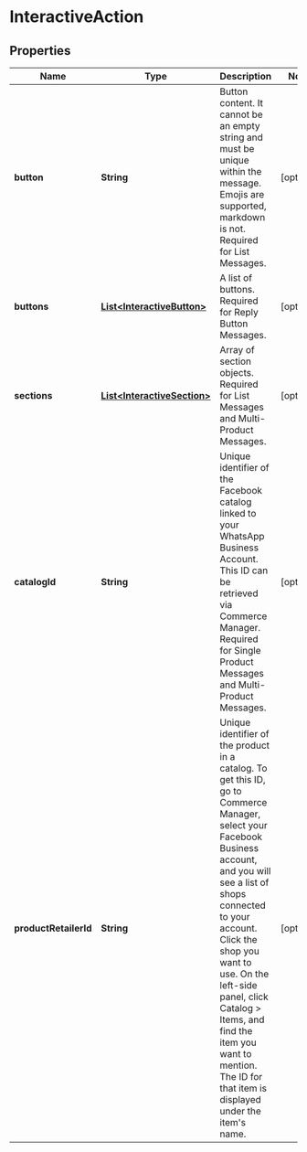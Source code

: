 

# InteractiveAction


## Properties

| Name | Type | Description | Notes |
|------------ | ------------- | ------------- | -------------|
|**button** | **String** | Button content. It cannot be an empty string and must be unique within the message. Emojis are supported, markdown is not. Required for List Messages. |  [optional] |
|**buttons** | [**List&lt;InteractiveButton&gt;**](InteractiveButton.md) | A list of buttons. Required for Reply Button Messages. |  [optional] |
|**sections** | [**List&lt;InteractiveSection&gt;**](InteractiveSection.md) | Array of section objects. Required for List Messages and Multi-Product Messages. |  [optional] |
|**catalogId** | **String** | Unique identifier of the Facebook catalog linked to your WhatsApp Business Account. This ID can be retrieved via Commerce Manager. Required for Single Product Messages and Multi-Product Messages. |  [optional] |
|**productRetailerId** | **String** | Unique identifier of the product in a catalog. To get this ID, go to Commerce Manager, select your Facebook Business account, and you will see a list of shops connected to your account. Click the shop you want to use. On the left-side panel, click Catalog &gt; Items, and find the item you want to mention. The ID for that item is displayed under the item&#39;s name. |  [optional] |



